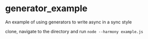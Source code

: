 # generator_example
An example of using generators to write async in a sync style

clone, navigate to the directory and run `node --harmony example.js`

